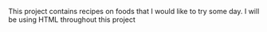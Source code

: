 This project contains recipes on foods that I would like to try some day. I will be using HTML throughout this project
